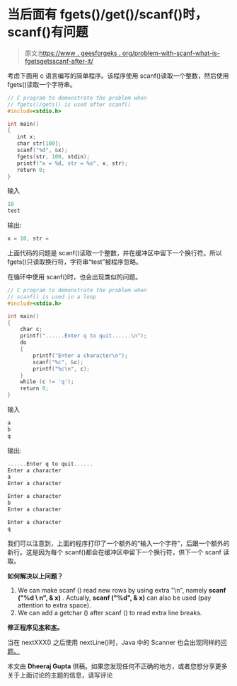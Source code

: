 # 当后面有 fgets()/get()/scanf()时，scanf()有问题

> 原文:[https://www . geesforgeks . org/problem-with-scanf-what-is-fgetsgetsscanf-after-it/](https://www.geeksforgeeks.org/problem-with-scanf-when-there-is-fgetsgetsscanf-after-it/)

考虑下面用 c 语言编写的简单程序。该程序使用 scanf()读取一个整数，然后使用 fgets()读取一个字符串。

```cpp
// C program to demonstrate the problem when
// fgets()/gets() is used after scanf()
#include<stdio.h>

int main()
{
   int x;
   char str[100];
   scanf("%d", &x);
   fgets(str, 100, stdin);
   printf("x = %d, str = %s", x, str);
   return 0;
}
```

输入

```cpp
10
test
```

输出:

```cpp
x = 10, str =  
```

上面代码的问题是 scanf()读取一个整数，并在缓冲区中留下一个换行符。所以 fgets()只读取换行符，字符串“test”被程序忽略。

在循环中使用 scanf()时，也会出现类似的问题。

```cpp
// C program to demonstrate the problem when
// scanf() is used in a loop
#include<stdio.h>

int main()
{
    char c;
    printf("......Enter q to quit......\n");
    do
    {
        printf("Enter a character\n");
        scanf("%c", &c);
        printf("%c\n", c);
    }
    while (c != 'q');
    return 0;
}
```

输入

```cpp
a
b
q
```

输出:

```cpp
......Enter q to quit......
Enter a character
a
Enter a character

Enter a character
b
Enter a character

Enter a character
q
```

我们可以注意到，上面的程序打印了一个额外的“输入一个字符”，后跟一个额外的新行。这是因为每个 scanf()都会在缓冲区中留下一个换行符，供下一个 scanf 读取。

**如何解决以上问题？**

1.  We can make scanf () read new rows by using extra "\n", namely **scanf ("%d \ n", & x)** . Actually, **scanf ("%d", & x)** can also be used (pay attention to extra space).
2.  We can add a getchar () after scanf () to read extra line breaks.

**修正程序见[本](https://ide.geeksforgeeks.org/nnfP2h)和[本](https://ide.geeksforgeeks.org/BAD6dR)。**

当在 nextXXX() 之后使用 nextLine()时，Java 中的 Scanner 也会出现同样的[问题。](https://www.geeksforgeeks.org/difference-between-scanner-and-bufferreader-class-in-java/)

本文由 **Dheeraj Gupta** 供稿。如果您发现任何不正确的地方，或者您想分享更多关于上面讨论的主题的信息，请写评论